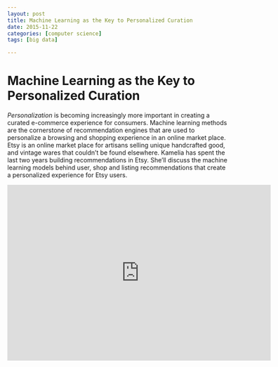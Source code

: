 ```yaml
---
layout: post
title: Machine Learning as the Key to Personalized Curation
date: 2015-11-22
categories: [computer science]
tags: [big data]

---
```



# Machine Learning as the Key to Personalized Curation

*Personalization* is becoming increasingly more important in creating a curated e-commerce experience for consumers. Machine learning methods are the cornerstone of recommendation engines that are used to personalize a browsing and shopping experience in an online market place. Etsy is an online market place for artisans selling unique handcrafted good, and vintage wares that couldn’t be found elsewhere. Kamelia has spent the last two years building recommendations in Etsy. She’ll discuss the machine learning models behind user, shop and listing recommendations that create a personalized experience for Etsy users.

<iframe width="600" height="400" src="https://www.youtube.com/embed/jMaa45fw3dQ" frameborder="0" allowfullscreen></iframe>